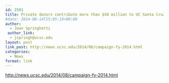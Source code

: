 ```yaml
---
id: 2591
title: Private donors contribute more than $50 million to UC Santa Cruz
#date: 2014-08-14T15:05:19+00:00
author:
  - Joan Springhetti
 author_link:
  - jspringh@ucsc.edu
layout: post
link_post: http://news.ucsc.edu/2014/08/campaign-fy-2014.html
categories:
  - News
format: link
---
```

http://news.ucsc.edu/2014/08/campaign-fy-2014.html